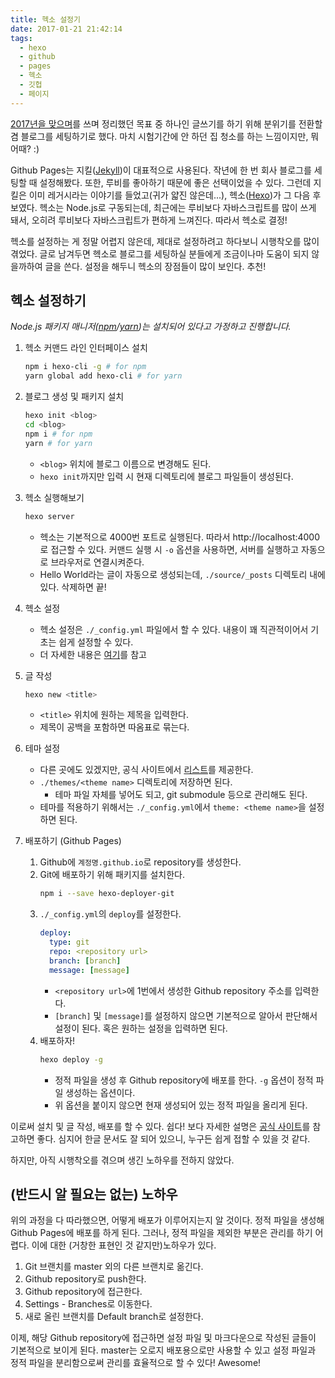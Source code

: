 ```yaml
---
title: 헥소 설정기
date: 2017-01-21 21:42:14
tags:
  - hexo
  - github
  - pages
  - 헥소
  - 깃헙
  - 페이지
---
```


[2017년을 맞으며](/posts/at-beginning-of-2017/)를 쓰며 정리했던 목표 중 하나인 글쓰기를 하기 위해 분위기를 전환할 겸 블로그를 세팅하기로 했다. 마치 시험기간에 안 하던 집 청소를 하는 느낌이지만, 뭐 어때? :)

Github Pages는 지킬([Jekyll](https://jekyllrb.com/))이 대표적으로 사용된다. 작년에 한 번 회사 블로그를 세팅할 때 설정해봤다. 또한, 루비를 좋아하기 때문에 좋은 선택이었을 수 있다. 그런데 지킬은 이미 레거시라는 이야기를 들었고(귀가 얇진 않은데...), 헥소([Hexo](https://hexo.io/))가 그 다음 후보였다. 헥소는 Node.js로 구동되는데, 최근에는 루비보다 자바스크립트를 많이 쓰게 돼서, 오히려 루비보다 자바스크립트가 편하게 느껴진다. 따라서 헥소로 결정!

헥소를 설정하는 게 정말 어렵지 않은데, 제대로 설정하려고 하다보니 시행착오를 많이 겪었다. 글로 남겨두면 헥소로 블로그를 세팅하실 분들에게 조금이나마 도움이 되지 않을까하여 글을 쓴다. 설정을 해두니 헥소의 장점들이 많이 보인다. 추천!

## 헥소 설정하기

*Node.js 패키지 매니저([npm](https://www.npmjs.com/)/[yarn](https://yarnpkg.com/))는 설치되어 있다고 가정하고 진행합니다.*

1. 헥소 커맨드 라인 인터페이스 설치
    ```bash
    npm i hexo-cli -g # for npm
    yarn global add hexo-cli # for yarn
    ```

1. 블로그 생성 및 패키지 설치
    ```bash
    hexo init <blog>
    cd <blog>
    npm i # for npm
    yarn # for yarn
    ```
    - `<blog>` 위치에 블로그 이름으로 변경해도 된다.
    - `hexo init`까지만 입력 시 현재 디렉토리에 블로그 파일들이 생성된다.

1. 헥소 실행해보기
    ```bash
    hexo server
    ```
    - 헥소는 기본적으로 4000번 포트로 실행된다. 따라서 http://localhost:4000 로 접근할 수 있다. 커맨드 실행 시 `-o` 옵션을 사용하면, 서버를 실행하고 자동으로 브라우저로 연결시켜준다.
    - Hello World라는 글이 자동으로 생성되는데, `./source/_posts` 디렉토리 내에 있다. 삭제하면 끝!

1. 헥소 설정
    - 헥소 설정은 `./_config.yml` 파일에서 할 수 있다. 내용이 꽤 직관적이어서 기초는 쉽게 설정할 수 있다.
    - 더 자세한 내용은 [여기](https://hexo.io/ko/docs/configuration.html)를 참고

1. 글 작성
    ```bash
    hexo new <title>
    ```
    - `<title>` 위치에 원하는 제목을 입력한다.
    - 제목이 공백을 포함하면 따옴표로 묶는다.

1. 테마 설정
    - 다른 곳에도 있겠지만, 공식 사이트에서 [리스트](https://hexo.io/themes/)를 제공한다.
    - `./themes/<theme name>` 디렉토리에 저장하면 된다.
        - 테마 파일 자체를 넣어도 되고, git submodule 등으로 관리해도 된다.
    - 테마를 적용하기 위해서는 `./_config.yml`에서 `theme: <theme name>`을 설정하면 된다.

1. 배포하기 (Github Pages)
    1. Github에 `계정명.github.io`로 repository를 생성한다.
    1. Git에 배포하기 위해 패키지를 설치한다.
        ```bash
        npm i --save hexo-deployer-git
        ```
    1. `./_config.yml`의 `deploy`를 설정한다.
        ```yml
        deploy:
          type: git
          repo: <repository url>
          branch: [branch]
          message: [message]
        ```
        - `<repository url>`에 1번에서 생성한 Github repository 주소를 입력한다.
        - `[branch]` 및 `[message]`를 설정하지 않으면 기본적으로 알아서 판단해서 설정이 된다. 혹은 원하는 설정을 입력하면 된다.
    1. 배포하자!
        ```bash
        hexo deploy -g
        ```
        - 정적 파일을 생성 후 Github repository에 배포를 한다. `-g` 옵션이 정적 파일 생성하는 옵션이다.
        - 위 옵션을 붙이지 않으면 현재 생성되어 있는 정적 파일을 올리게 된다.

이로써 설치 및 글 작성, 배포를 할 수 있다. 쉽다! 보다 자세한 설명은 [공식 사이트](https://hexo.io/ko/)를 참고하면 좋다. 심지어 한글 문서도 잘 되어 있으니, 누구든 쉽게 접할 수 있을 것 같다.

하지만, 아직 시행착오를 겪으며 생긴 노하우를 전하지 않았다.

## (반드시 알 필요는 없는) 노하우

위의 과정을 다 따라했으면, 어떻게 배포가 이루어지는지 알 것이다. 정적 파일을 생성해 Github Pages에 배포를 하게 된다. 그러나, 정적 파일을 제외한 부분은 관리를 하기 어렵다. 이에 대한 (거창한 표현인 것 같지만)노하우가 있다.

1. Git 브랜치를 master 외의 다른 브랜치로 옮긴다.
1. Github repository로 push한다.
1. Github repository에 접근한다.
1. Settings - Branches로 이동한다.
1. 새로 올린 브랜치를 Default branch로 설정한다.

이제, 해당 Github repository에 접근하면 설정 파일 및 마크다운으로 작성된 글들이 기본적으로 보이게 된다. master는 오로지 배포용으로만 사용할 수 있고 설정 파일과 정적 파일을 분리함으로써 관리를 효율적으로 할 수 있다! Awesome!
